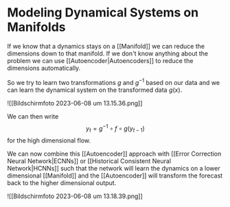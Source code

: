 # Modeling Dynamical Systems on Manifolds

If we know that a dynamics stays on a [[Manifold]] we can reduce the dimensions down to that manifold. If we don't know anything about the problem we can use [[Autoencoder|Autoencoders]] to reduce the dimensions automatically.

So we try to learn two transformations $g$ and $g^{-1}$ based on our data and we can learn the dynamical system on the transformed data $g(x)$.

![[Bildschirm­foto 2023-06-08 um 13.15.36.png]]

We can then write 
$$y_t=g^{-1} \circ f \circ g\left(y_{t-1}\right)$$
for the high dimensional flow. 

We can now combine this [[Autoencoder]] approach with [[Error Correction Neural Network|ECNNs]]  or [[Historical Consistent Neural Network|HCNNs]] such that the network will learn the dynamics on a lower dimensional [[Manifold]] and the [[Autoencoder]] will transform the forecast back to the higher dimensional output. 

![[Bildschirm­foto 2023-06-08 um 13.18.39.png]]

